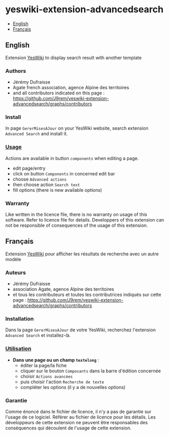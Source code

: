 # yeswiki-extension-advancedsearch

 - [English](#english)
 - [Français](#français)

## English

Extension [YesWiki](https://yeswiki.net/) to display search result with another template

### Authors

 - Jérémy Dufraisse
 - Agate french association, agence Alpine des territoires
 - and all contributors indicated on this page : <https://github.com/J9rem/yeswiki-extension-advancedsearch/graphs/contributors>

### Install

In page `GererMisesAJour` on your YesWiki website, search extension `Advanced Search` and install it.

### [Usage](https://github.com/J9rem/yeswiki-extension-advancedsearch/blob/j9rem/docs/en/README.md)

Actions are available in button `components` when editing a page.
  - edit page/entry
  - click on button `Components` in concerned edit bar
  - choose `Advanced actions`
  - then choose action `Search text`
  - fill options (there is new available options)

### Warranty

Like written in the licence file, there is no warranty on usage of this software. Refer to licence file for details.
Developpers of this extension can not be responsible of consequences of the usage of this extension.

## Français

Extension [YesWiki](https://yeswiki.net/) pour afficher les résultats de recherche avec un autre modèle

### Auteurs

 - Jérémy Dufraisse
 - association Agate, agence Alpine des territoires
 - et tous les contributeurs et toutes les contributrices indiqués sur cette page : <https://github.com/J9rem/yeswiki-extension-advancedsearch/graphs/contributors>

### Installation

Dans la page `GererMisesAJour` de votre YesWiki, recherchez l'extension `Advanced Search` et installez-là.

### [Utilisation](https://github.com/J9rem/yeswiki-extension-advancedsearch/blob/j9rem/docs/fr/README.md)

 - **Dans une page ou un champ `textelong`** :
   - éditer la page/la fiche
   - cliquer sur le bouton `Composants` dans la barre d'édition concernée
   - choisir `Actions avancées`
   - puis choisir l'action `Recherche de texte`
   - compléter les options (il y a de nouvelles options)

### Garantie

Comme énoncé dans le fichier de licence, il n'y a pas de garantie sur l'usage de ce logiciel. Référer au fichier de licence pour les détails.
Les développeurs de cette extension ne peuvent être responsables des conséquences qui découlent de l'usage de cette extension.